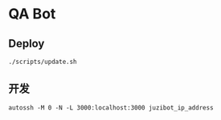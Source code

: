 # QA Bot

## Deploy

```bash
./scripts/update.sh
```

## 开发

```
autossh -M 0 -N -L 3000:localhost:3000 juzibot_ip_address
```

